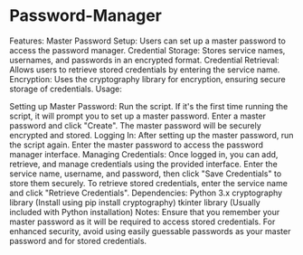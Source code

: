 # Password-Manager


Features:
Master Password Setup: Users can set up a master password to access the password manager.
Credential Storage: Stores service names, usernames, and passwords in an encrypted format.
Credential Retrieval: Allows users to retrieve stored credentials by entering the service name.
Encryption: Uses the cryptography library for encryption, ensuring secure storage of credentials.
Usage:

Setting up Master Password:
Run the script.
If it's the first time running the script, it will prompt you to set up a master password. Enter a master password and click "Create". The master password will be securely encrypted and stored.
Logging In:
After setting up the master password, run the script again.
Enter the master password to access the password manager interface.
Managing Credentials:
Once logged in, you can add, retrieve, and manage credentials using the provided interface.
Enter the service name, username, and password, then click "Save Credentials" to store them securely.
To retrieve stored credentials, enter the service name and click "Retrieve Credentials".
Dependencies:
Python 3.x
cryptography library (Install using pip install cryptography)
tkinter library (Usually included with Python installation)
Notes:
Ensure that you remember your master password as it will be required to access stored credentials.
For enhanced security, avoid using easily guessable passwords as your master password and for stored credentials.
